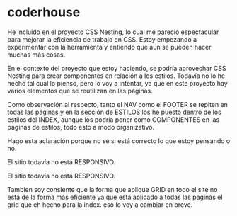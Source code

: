
# coderhouse

He incluido en el proyecto CSS Nesting, lo cual me pareció espectacular para mejorar la eficiencia de trabajo en CSS. Estoy empezando a experimentar con la herramienta y entiendo que aún se pueden hacer muchas más cosas.

En el contexto del proyecto que estoy haciendo, se podría aprovechar CSS Nesting para crear componentes en relación a los estilos. Todavía no lo he hecho tal cual lo pienso, pero lo voy a intentar, ya que en este proyecto hay varios elementos que se reutilizan en las páginas.

Como observación al respecto, tanto el NAV como el FOOTER se repiten en todas las páginas y en la sección de ESTILOS los he puesto dentro de los estilos del INDEX, aunque los podría poner como COMPONENTES en las páginas de estilos, todo esto a modo organizativo.

Hago esta aclaración porque no sé si está correcto lo que estoy pensando o no.


El sitio todavía no está RESPONSIVO.

El sitio todavía no está RESPONSIVO.

Tambien soy consiente que la forma que aplique GRID en todo el site no esta de la forma mas eficiente ya que esta aplicado a todas las paginas el grid que eh hecho para la index. eso lo voy a cambiar en breve.


